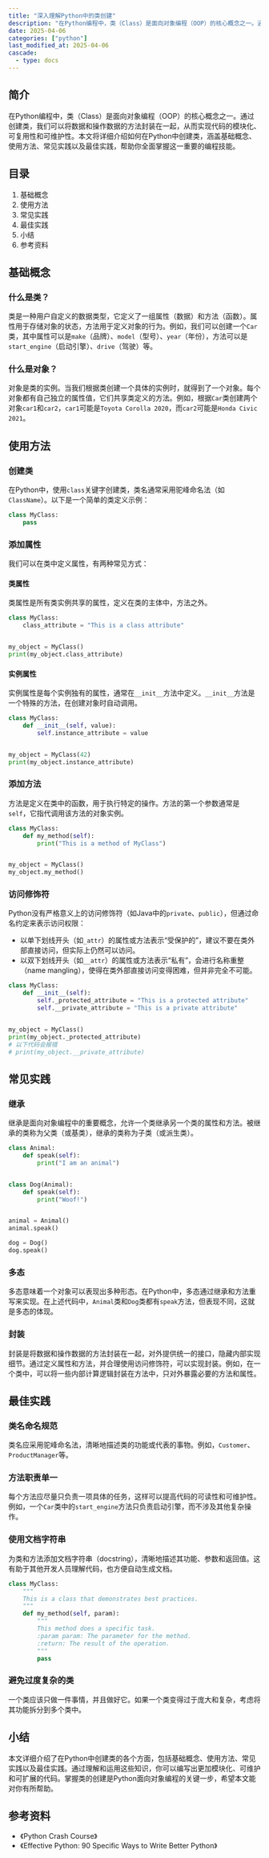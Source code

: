 ```yaml
---
title: "深入理解Python中的类创建"
description: "在Python编程中，类（Class）是面向对象编程（OOP）的核心概念之一。通过创建类，我们可以将数据和操作数据的方法封装在一起，从而实现代码的模块化、可复用性和可维护性。本文将详细介绍如何在Python中创建类，涵盖基础概念、使用方法、常见实践以及最佳实践，帮助你全面掌握这一重要的编程技能。"
date: 2025-04-06
categories: ["python"]
last_modified_at: 2025-04-06
cascade:
  - type: docs
---
```



## 简介
在Python编程中，类（Class）是面向对象编程（OOP）的核心概念之一。通过创建类，我们可以将数据和操作数据的方法封装在一起，从而实现代码的模块化、可复用性和可维护性。本文将详细介绍如何在Python中创建类，涵盖基础概念、使用方法、常见实践以及最佳实践，帮助你全面掌握这一重要的编程技能。

<!-- more -->
## 目录
1. 基础概念
2. 使用方法
3. 常见实践
4. 最佳实践
5. 小结
6. 参考资料

## 基础概念
### 什么是类？
类是一种用户自定义的数据类型，它定义了一组属性（数据）和方法（函数）。属性用于存储对象的状态，方法用于定义对象的行为。例如，我们可以创建一个`Car`类，其中属性可以是`make`（品牌）、`model`（型号）、`year`（年份），方法可以是`start_engine`（启动引擎）、`drive`（驾驶）等。

### 什么是对象？
对象是类的实例。当我们根据类创建一个具体的实例时，就得到了一个对象。每个对象都有自己独立的属性值，它们共享类定义的方法。例如，根据`Car`类创建两个对象`car1`和`car2`，`car1`可能是`Toyota Corolla 2020`，而`car2`可能是`Honda Civic 2021`。

## 使用方法
### 创建类
在Python中，使用`class`关键字创建类，类名通常采用驼峰命名法（如`ClassName`）。以下是一个简单的类定义示例：

```python
class MyClass:
    pass
```

### 添加属性
我们可以在类中定义属性，有两种常见方式：

#### 类属性
类属性是所有类实例共享的属性，定义在类的主体中，方法之外。

```python
class MyClass:
    class_attribute = "This is a class attribute"


my_object = MyClass()
print(my_object.class_attribute)
```

#### 实例属性
实例属性是每个实例独有的属性，通常在`__init__`方法中定义。`__init__`方法是一个特殊的方法，在创建对象时自动调用。

```python
class MyClass:
    def __init__(self, value):
        self.instance_attribute = value


my_object = MyClass(42)
print(my_object.instance_attribute)
```

### 添加方法
方法是定义在类中的函数，用于执行特定的操作。方法的第一个参数通常是`self`，它指代调用该方法的对象实例。

```python
class MyClass:
    def my_method(self):
        print("This is a method of MyClass")


my_object = MyClass()
my_object.my_method()
```

### 访问修饰符
Python没有严格意义上的访问修饰符（如Java中的`private`、`public`），但通过命名约定来表示访问权限：
- 以单下划线开头（如`_attr`）的属性或方法表示“受保护的”，建议不要在类外部直接访问，但实际上仍然可以访问。
- 以双下划线开头（如`__attr`）的属性或方法表示“私有”，会进行名称重整（name mangling），使得在类外部直接访问变得困难，但并非完全不可能。

```python
class MyClass:
    def __init__(self):
        self._protected_attribute = "This is a protected attribute"
        self.__private_attribute = "This is a private attribute"


my_object = MyClass()
print(my_object._protected_attribute)
# 以下代码会报错
# print(my_object.__private_attribute)  
```

## 常见实践
### 继承
继承是面向对象编程中的重要概念，允许一个类继承另一个类的属性和方法。被继承的类称为父类（或基类），继承的类称为子类（或派生类）。

```python
class Animal:
    def speak(self):
        print("I am an animal")


class Dog(Animal):
    def speak(self):
        print("Woof!")


animal = Animal()
animal.speak()

dog = Dog()
dog.speak()
```

### 多态
多态意味着一个对象可以表现出多种形态。在Python中，多态通过继承和方法重写来实现。在上述代码中，`Animal`类和`Dog`类都有`speak`方法，但表现不同，这就是多态的体现。

### 封装
封装是将数据和操作数据的方法封装在一起，对外提供统一的接口，隐藏内部实现细节。通过定义属性和方法，并合理使用访问修饰符，可以实现封装。例如，在一个类中，可以将一些内部计算逻辑封装在方法中，只对外暴露必要的方法和属性。

## 最佳实践
### 类名命名规范
类名应采用驼峰命名法，清晰地描述类的功能或代表的事物。例如，`Customer`、`ProductManager`等。

### 方法职责单一
每个方法应尽量只负责一项具体的任务，这样可以提高代码的可读性和可维护性。例如，一个`Car`类中的`start_engine`方法只负责启动引擎，而不涉及其他复杂操作。

### 使用文档字符串
为类和方法添加文档字符串（docstring），清晰地描述其功能、参数和返回值。这有助于其他开发人员理解代码，也方便自动生成文档。

```python
class MyClass:
    """
    This is a class that demonstrates best practices.
    """
    def my_method(self, param):
        """
        This method does a specific task.
        :param param: The parameter for the method.
        :return: The result of the operation.
        """
        pass
```

### 避免过度复杂的类
一个类应该只做一件事情，并且做好它。如果一个类变得过于庞大和复杂，考虑将其功能拆分到多个类中。

## 小结
本文详细介绍了在Python中创建类的各个方面，包括基础概念、使用方法、常见实践以及最佳实践。通过理解和运用这些知识，你可以编写出更加模块化、可维护和可扩展的代码。掌握类的创建是Python面向对象编程的关键一步，希望本文能对你有所帮助。

## 参考资料
- 《Python Crash Course》
- 《Effective Python: 90 Specific Ways to Write Better Python》